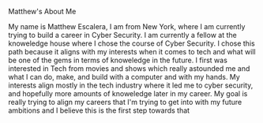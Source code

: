 Matthew's About Me


My name is Matthew Escalera, I am from New York, where I am currently trying to build a career in Cyber Security. I am currently a fellow at the knoweledge house where I chose the course of Cyber Security. I chose this path because it aligns with my interests when it comes to tech and what will be one of the gems in terms of knoweledge in the future. I first was interested in Tech from movies and shows which really astounded me and what I can do, make, and build with a computer and with my hands. My interests align mostly in the tech industry where it led me to cyber security, and hopefully more amounts of knoweledge later in my career. My goal is really trying to align my careers that I'm trying to get into with my future ambitions and I believe this is the first step towards that 
